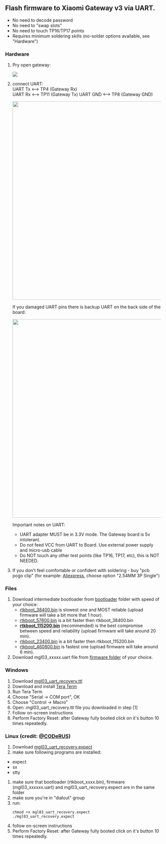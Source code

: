## Flash firmware to Xiaomi Gateway v3 via UART.
* No need to decode password
* No need to "swap slots"
* No need to touch TP16/TP17 points
* Requires minimum soldering skills (no-solder options available, see "Hardware")

### Hardware
1. Pry open gateway:

   <img src=https://user-images.githubusercontent.com/511909/98269111-6da8b980-1f9e-11eb-82ef-d435a900edf1.jpg>

1. connect UART:  
   UART Tx  <--> TP4 (Gateway Rx)  
   UART Rx  <--> TP11 (Gateway Tx) 
   UART GND <--> TP8  (Gateway GND)

   <img src="https://user-images.githubusercontent.com/511909/98268507-a8f6b880-1f9d-11eb-80f6-3ae2bee27c5e.png" width="640">
   
   If you damaged UART pins there is backup UART on the back side of the board:
   
   <img src="https://raw.githubusercontent.com/serrj-sv/lumi.gateway.mgl03/main/media/mgl03_back_uart_eth.jpg" width="640">

    Important notes on UART:
    * UART adapter MUST be in 3.3V mode. The Gateway board is 5v intolerant.
    * Do not feed VCC from UART to Board. Use external power supply and micro-usb cable
    * Do NOT touch any other test points (like TP16, TP17, etc), this is NOT NEEDED. 
1. If you don't feel comfortable or confident with soldering - buy "pcb pogo clip" (for example: [Aliexpress](https://www.aliexpress.com/item/4001015704531.html), choose option "2.54MM 3P Single")

### Files
1. Download intermediate bootloader from [bootloader](https://github.com/serrj-sv/lumi.gateway.mgl03/tree/main/uart_recovery/bootloader) folder with speed of your choice: 
    * [rtkboot_38400.bin](https://github.com/serrj-sv/lumi.gateway.mgl03/raw/main/uart_recovery/bootloader/rtkboot_115200.bin) is slowest one and MOST reliable (upload firmware will take a bit more that 1 hour).
    * [rtkboot_57600.bin](https://github.com/serrj-sv/lumi.gateway.mgl03/raw/main/uart_recovery/bootloader/rtkboot_57600.bin) is a bit faster then rtkboot_38400.bin
    * [**rtkboot_115200.bin**](https://github.com/serrj-sv/lumi.gateway.mgl03/raw/main/uart_recovery/bootloader/rtkboot_115200.bin) (recommended) is the best compromise between speed and reliability (upload firmware will take around 20 min).
    * [rtkboot_23400.bin](https://github.com/serrj-sv/lumi.gateway.mgl03/raw/main/uart_recovery/bootloader/rtkboot_57600.bin) is a bit faster then rtkboot_115200.bin
    * [rtkboot_460800.bin](https://github.com/serrj-sv/lumi.gateway.mgl03/raw/main/uart_recovery/bootloader/rtkboot_460800.bin) is fastest one (upload firmware will take around 6 min). 
1. Download mgl03_xxxxx.uart file from [firmware folder](https://github.com/serrj-sv/lumi.gateway.mgl03/tree/main/firmware) of your choice.

### Windows
1. Download [mgl03_uart_recovery.ttl](https://github.com/serrj-sv/lumi.gateway.mgl03/raw/main/uart_recovery/mgl03_uart_recovery.ttl)
1. Download and install [Tera Term](https://ttssh2.osdn.jp/index.html.en)
1. Run Tera Term
1. Choose "Serial -> COM port", OK
1. Choose "Control -> Macro"
1. Open .mgl03_uart_recovery.ttl file you downloaded in step [1] 
1. Follow on-screen instructions
1. Perform Factory Reset: after Gateway fully booted click on it's button 10 times repeatedly.

### Linux (credit: [@CODeRUS](https://github.com/coderus))
1. Download [mgl03_uart_recovery.expect](https://github.com/serrj-sv/lumi.gateway.mgl03/raw/main/uart_recovery/mgl03_uart_recovery.expect)
1. make sure following programs are installed:
  * expect
  * sx
  * stty
1. make sure that bootloader (rtkboot_xxxx.bin), firmware (mgl03_xxxxxx.uart) and mgl03_uart_recovery.expect are in the same folder
1. make sure you're in "dialout" group
1. run:
   ```
   chmod +x mgl03_uart_recovery.expect
   ./mgl03_uart_recovery.expect
   ```
 1. follow on-screen instructions
 1. Perform Factory Reset: after Gateway fully booted click on it's button 10 times repeatedly.
